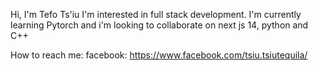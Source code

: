Hi, I'm Tefo Ts'iu
I'm interested in full stack development.
I'm currently learning Pytorch
and i'm looking to collaborate on next js 14, python and C++

How to reach me: 
facebook: https://www.facebook.com/tsiu.tsiutequila/

<!---
tefots/tefots is a ✨ special ✨ repository because its `README.md` (this file) appears on your GitHub profile.
You can click the Preview link to take a look at your changes.
--->
